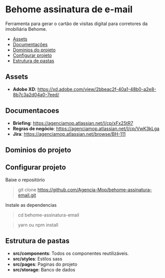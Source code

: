 # Behome assinatura de e-mail

Ferramenta para gerar o cartão de visitas digital para corretores da imobiliária Behome.

- [Assets](#assets)
- [Documentações](#documentacoes)
- [Dominios do projeto](#dominios-do-projeto)
- [Configurar projeto](#configurar-projeto)
- [Estrutura de pastas](#estrutura-de-arquivos-e-pastas)

## Assets

- **Adobe XD**: https://xd.adobe.com/view/2bbeac2f-40a1-48b0-a2e8-8b7c3a2d04a0-7eed/

## Documentacoes

- **Briefing**: https://agenciamop.atlassian.net/l/cp/xFx25tR7
- **Regras de negócio**: https://agenciamop.atlassian.net/l/cp/VwK3kLga
- **Jira**: https://agenciamop.atlassian.net/browse/BH-111

## Dominios do projeto

## Configurar projeto

Baixe o repositório
> git clone https://github.com/Agencia-Mop/behome-assinatura-email.git

Instale as dependencias
> cd behome-assinatura-email

> yarn ou npm install

## Estrutura de pastas

- **src/components**: Todos os componentes reutilizáveis.
- **src/styles**: Estilos sass
- **src/pages**: Paginas do projeto
- **src/storage**: Banco de dados
